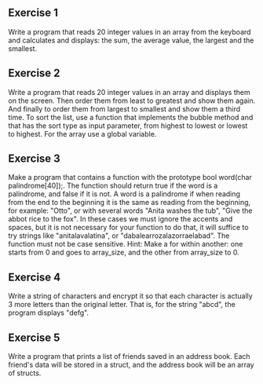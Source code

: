 ## Exercise 1

Write a program that reads 20 integer values ​​in an array from the keyboard and calculates and displays: the sum, the average value, the largest and the smallest.

## Exercise 2

Write a program that reads 20 integer values ​​in an array and displays them on the screen. Then order them from least to greatest and show them again. And finally to order them from largest to smallest and show them a third time. To sort the list, use a function that implements the bubble method and that has the sort type as input parameter, from highest to lowest or lowest to highest. For the array use a global variable.

## Exercise 3

Make a program that contains a function with the prototype bool word(char palindrome[40]);. The function should return true if the word is a palindrome, and false if it is not. A word is a palindrome if when reading from the end to the beginning it is the same as reading from the beginning, for example: "Otto", or with several words "Anita washes the tub", "Give the abbot rice to the fox". In these cases we must ignore the accents and spaces, but it is not necessary for your function to do that, it will suffice to try strings like "anitalavalatina", or "dabalearrozalazorraelabad". The function must not be case sensitive. Hint: Make a for within another: one starts from 0 and goes to array_size, and the other from array_size to 0.

## Exercise 4

Write a string of characters and encrypt it so that each character is actually 3 more letters than the original letter. That is, for the string "abcd", the program displays "defg".

## Exercise 5

Write a program that prints a list of friends saved in an address book. Each friend's data will be stored in a struct, and the address book will be an array of structs.